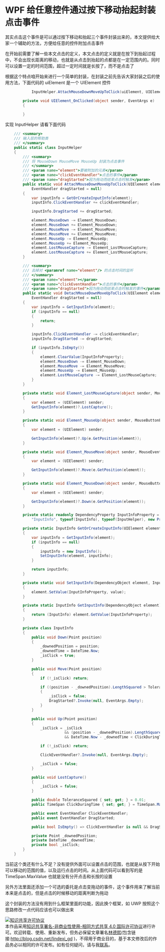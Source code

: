 # WPF 给任意控件通过按下移动抬起封装点击事件

其实点击这个事件是可以通过按下移动和抬起三个事件封装出来的，本文提供给大家一个辅助的方法，方便给任意的控件附加点击事件

<!--more-->
<!-- 发布 -->

在开始前需要了解一些本文点击的定义，本文点击的定义就是在按下到抬起过程中，不会出现长距离的移动，也就是从点击到抬起的点都是在一定范围内的。同时可以设置一定的时间范围，超过一定时间就是长按了，而不是点击了

根据这个特点咱开始来进行一个简单的封装，在封装之前先告诉大家封装之后的使用方法，下面代码的 uiElement 是一个 UIElement 控件

```csharp
            InputHelper.AttachMouseDownMoveUpToClick(uiElement, UIElement_OnClicked);

        private void UIElement_OnClicked(object sender, EventArgs e)
        {
            
        }
```

实现 InputHelper 请看下面代码

```csharp
    /// <summary>
    /// 输入层的帮助类
    /// </summary>
    public static class InputHelper
    {
        /// <summary>
        /// 将 MouseDown MouseMove MouseUp 封装为点击事件
        /// </summary>
        /// <param name="element">要被附加的元素</param>
        /// <param name="clickEventHandler">点击的事件</param>
        /// <param name="dragStarted">因为拖动而结束点击时触发</param>
        public static void AttachMouseDownMoveUpToClick(UIElement element, EventHandler clickEventHandler,
            EventHandler dragStarted = null)
        {
            var inputInfo = GetOrCreateInputInfo(element);
            inputInfo.ClickEventHandler += clickEventHandler;

            inputInfo.DragStarted += dragStarted;

            element.MouseDown -= Element_MouseDown;
            element.MouseDown += Element_MouseDown;
            element.MouseMove -= Element_MouseMove;
            element.MouseMove += Element_MouseMove;
            element.MouseUp -= Element_MouseUp;
            element.MouseUp += Element_MouseUp;
            element.LostMouseCapture -= Element_LostMouseCapture;
            element.LostMouseCapture += Element_LostMouseCapture;
        }

        /// <summary>
        /// 去掉对 <paramref name="element"/> 的点击时间的监听
        /// </summary>
        /// <param name="element"></param>
        /// <param name="clickEventHandler">点击的事件</param>
        /// <param name="dragStarted">因为拖动而结束点击时触发的事件</param>
        public static void DetachMouseDownMoveUpToClick(UIElement element, EventHandler clickEventHandler,
            EventHandler dragStarted = null)
        {
            var inputInfo = GetInputInfo(element);
            if (inputInfo == null)
            {
                return;
            }

            inputInfo.ClickEventHandler -= clickEventHandler;
            inputInfo.DragStarted -= dragStarted;

            if (inputInfo.IsEmpty())
            {
                element.ClearValue(InputInfoProperty);
                element.MouseDown -= Element_MouseDown;
                element.MouseMove -= Element_MouseMove;
                element.MouseUp -= Element_MouseUp;
                element.LostMouseCapture -= Element_LostMouseCapture;
            }
        }

        private static void Element_LostMouseCapture(object sender, MouseEventArgs e)
        {
            var element = (UIElement) sender;
            GetInputInfo(element)?.LostCapture();
        }

        private static void Element_MouseUp(object sender, MouseButtonEventArgs e)
        {
            var element = (UIElement) sender;

            GetInputInfo(element)?.Up(e.GetPosition(element));
        }

        private static void Element_MouseMove(object sender, MouseEventArgs e)
        {
            var element = (UIElement) sender;

            GetInputInfo(element)?.Move(e.GetPosition(element));
        }

        private static void Element_MouseDown(object sender, MouseButtonEventArgs e)
        {
            var element = (UIElement) sender;

            GetInputInfo(element)?.Down(e.GetPosition(element));
        }

        private static readonly DependencyProperty InputInfoProperty = DependencyProperty.RegisterAttached(
            "InputInfo", typeof(InputInfo), typeof(InputHelper), new PropertyMetadata(default(InputInfo)));

        private static InputInfo GetOrCreateInputInfo(UIElement element)
        {
            var inputInfo = GetInputInfo(element);
            if (inputInfo == null)
            {
                inputInfo = new InputInfo();
                SetInputInfo(element, inputInfo);
            }

            return inputInfo;
        }

        private static void SetInputInfo(DependencyObject element, InputInfo value)
        {
            element.SetValue(InputInfoProperty, value);
        }

        private static InputInfo GetInputInfo(DependencyObject element)
        {
            return (InputInfo) element.GetValue(InputInfoProperty);
        }

        private class InputInfo
        {
            public void Down(Point position)
            {
                _downedPosition = position;
                _downedTime = DateTime.Now;
                _isClick = true;
            }

            public void Move(Point position)
            {
                if (!_isClick) return;

                if ((position - _downedPosition).LengthSquared > ToleranceSquared)
                {
                    _isClick = false;
                    DragStarted?.Invoke(null, EventArgs.Empty);
                }
            }

            public void Up(Point position)
            {
                _isClick = _isClick
                           && (position - _downedPosition).LengthSquared <= ToleranceSquared
                           && DateTime.Now - _downedTime < ClickDuringTime;

                if (!_isClick) return;

                ClickEventHandler?.Invoke(null, EventArgs.Empty);

                _isClick = false;
            }

            public void LostCapture()
            {
                _isClick = false;
            }

            public double ToleranceSquared { set; get; } = 0.01;
            public TimeSpan ClickDuringTime { set; get; } = TimeSpan.MaxValue;

            public event EventHandler ClickEventHandler;
            public event EventHandler DragStarted;

            public bool IsEmpty() => ClickEventHandler is null && DragStarted is null;

            private Point _downedPosition;
            private DateTime _downedTime;
            private bool _isClick;
        }
    }
```

当前这个类还有什么不足？没有提供外面可以设置点击的范围，也就是从按下开始可以移动的范围的值，以及运行点击的时间。从上面代码可以看到写的是 TimeSpan.MaxValue 也就是没有分开点击和长按的设置

另外方法里面还添加一个可选的委托是点击变拖动的事件，这个事件用来了解当前本来是点击的，但是点击的时候移动的距离判断为拖动

这个封装的方法没有用到什么框架里面的功能，因此换个框架，如 UWP 按照这个思路修改一点代码应该也可以做出来

<a rel="license" href="http://creativecommons.org/licenses/by-nc-sa/4.0/"><img alt="知识共享许可协议" style="border-width:0" src="https://licensebuttons.net/l/by-nc-sa/4.0/88x31.png" /></a><br />本作品采用<a rel="license" href="http://creativecommons.org/licenses/by-nc-sa/4.0/">知识共享署名-非商业性使用-相同方式共享 4.0 国际许可协议</a>进行许可。欢迎转载、使用、重新发布，但务必保留文章署名[林德熙](http://blog.csdn.net/lindexi_gd)(包含链接:http://blog.csdn.net/lindexi_gd )，不得用于商业目的，基于本文修改后的作品务必以相同的许可发布。如有任何疑问，请与我[联系](mailto:lindexi_gd@163.com)。


